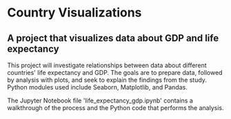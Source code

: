 # Country Visualizations

## A project that visualizes data about GDP and life expectancy

This project will investigate relationships between data about different countries' life expectancy and GDP. The goals are to prepare data, followed by analysis with plots, and seek to explain the findings from the study. Python modules used include Seaborn, Matplotlib, and Pandas.

The Jupyter Notebook file 'life_expectancy_gdp.ipynb' contains a walkthrough of the process and the Python code that performs the analysis.
